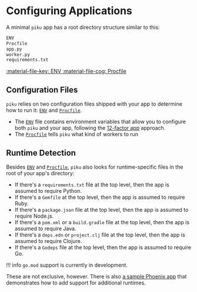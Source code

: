 # Configuring Applications

A minimal `piku` app has a root directory structure similar to  this:

```bash
ENV
Procfile
app.py
worker.py
requirements.txt
```

<p class="grid cards" markdown>
    <a href="env.md" class="card">
    :material-file-key: ENV
    </a>
    <a href="procfile.md" class="card">
    :material-file-cog: Procfile
    </a>
</p>

## Configuration Files

`piku` relies on two configuration files shipped with your app to determine how to run it: [`ENV`](env.md) and [`Procfile`](procfile.md).

* The [`ENV`](env.md) file contains environment variables that allow you to configure both `piku` and your app, following the [12-factor app](https://12factor.net) approach.
* The [`Procfile`](procfile.md) tells `piku` what kind of workers to run

## Runtime Detection

Besides [`ENV`](env.md) and [`Procfile`](procfile.md), `piku` also looks for runtime-specific files in the root of your app's directory:

* If there's a `requirements.txt` file at the top level, then the app is assumed to require Python.
* If there's a `Gemfile` at the top level, then the app is assumed to require Ruby.
* If there's a `package.json` file at the top level, then the app is assumed to require Node.js.
* If there's a `pom.xml` or a `build.gradle` file at the top level, then the app is assumed to require Java.
* If there's a `deps.edn` or `project.clj` file at the top level, then the app is assumed to require Clojure.
* If there's a `Godeps` file at the top level, then the app is assumed to require Go.

!!! info
    `go.mod` support is currently in development.

These are not exclusive, however. There is also [a sample Phoenix app](../community/examples.md#phoenix) that demonstrates how to add support for additional runtimes.